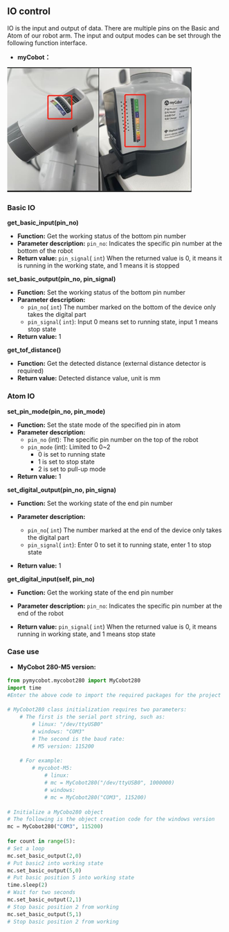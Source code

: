 ## IO control
IO is the input and output of data. There are multiple pins on the Basic and Atom of our robot arm. The input and output modes can be set through the following function interface.

* **myCobot：**

<img src="../../../resources\3-FunctionsAndApplications\6.developmentGuide\python\io/mycobotIO.jpg" style="zoom: 67%;" />


### Basic IO

**get_basic_input(pin_no)**

- **Function:** Get the working status of the bottom pin number
- **Parameter description:** `pin_no`: Indicates the specific pin number at the bottom of the robot
- **Return value:** `pin_signal`( `int`) When the returned value is 0, it means it is running in the working state, and 1 means it is stopped

**set_basic_output(pin_no, pin_signal)**

- **Function:** Set the working status of the bottom pin number
- **Parameter description:**
  - `pin_no`( `int`) The number marked on the bottom of the device only takes the digital part
  - `pin_signal`( `int`): Input 0 means set to running state, input 1 means stop state
- **Return value:** 1

**get_tof_distance()**

- **Function:** Get the detected distance (external distance detector is required)
- **Return value:** Detected distance value, unit is mm

### Atom IO

**set_pin_mode(pin_no, pin_mode)**

- **Function:** Set the state mode of the specified pin in atom
- **Parameter description:**
  - `pin_no` (int): The specific pin number on the top of the robot
  - `pin_mode` (int): Limited to 0~2
    - 0 is set to running state
    - 1 is set to stop state
    - 2 is set to pull-up mode
- **Return value:** 1

**set_digital_output(pin_no, pin_signa)**

- **Function:** Set the working state of the end pin number

- **Parameter description:**
  - `pin_no`( `int`) The number marked at the end of the device only takes the digital part
  - `pin_signal`( `int`): Enter 0 to set it to running state, enter 1 to stop state

- **Return value:** 1

**get_digital_input(self, pin_no)**

- **Function:** Get the working state of the end pin number

- **Parameter description:** `pin_no`: Indicates the specific pin number at the end of the robot

- **Return value:** `pin_signal`( `int`) When the returned value is 0, it means running in working state, and 1 means stop state

### Case use

* **MyCobot 280-M5 version:**

```python
from pymycobot.mycobot280 import MyCobot280
import time
#Enter the above code to import the required packages for the project

# MyCobot280 class initialization requires two parameters:
    # The first is the serial port string, such as:
        # linux: "/dev/ttyUSB0"
        # windows: "COM3"
        # The second is the baud rate:
        # M5 version: 115200

    # For example:
        # mycobot-M5:
            # linux:
            # mc = MyCobot280("/dev/ttyUSB0", 1000000)
            # windows:
            # mc = MyCobot280("COM3", 115200)

# Initialize a MyCobo280 object
# The following is the object creation code for the windows version
mc = MyCobot280("COM3", 115200)

for count in range(5):
# Set a loop
mc.set_basic_output(2,0)
# Put basic2 into working state
mc.set_basic_output(5,0)
# Put basic position 5 into working state
time.sleep(2)
# Wait for two seconds
mc.set_basic_output(2,1)
# Stop basic position 2 from working
mc.set_basic_output(5,1)
# Stop basic position 2 from working
```